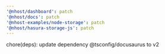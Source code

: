 ```yaml
---
'@nhost/dashboard': patch
'@nhost/docs': patch
'@nhost-examples/node-storage': patch
'@nhost/hasura-storage-js': patch
---
```


chore(deps): update dependency @tsconfig/docusaurus to v2
